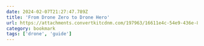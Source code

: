 ```yaml
---
date: 2024-02-07T21:27:47.789Z
title: 'From Drone Zero to Drone Hero'
url: https://attachments.convertkitcdnm.com/197963/16611e4c-54e9-436e-829f-85f64a81cbeb/eBook%20-%20Zero%20to%20Hero%20(3.0).pdf
category: bookmark
tags: ['drone', 'guide']
---
```

